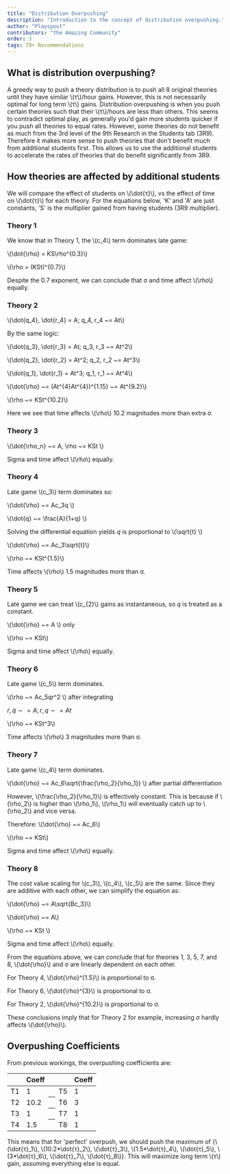 ```yaml
---
title: "Distribution Overpushing"
description: "Introduction to the concept of distribution overpushing."
author: "Playspout"
contributors: "the Amazing Community"
order: 3
tags: T9+ Recommendations
---
```


## What is distribution overpushing?

A greedy way to push a theory distribution is to push all 8 original theories until they have similar \\(τ\\)/hour gains. However, this is not necessarily optimal for long term \\(τ\\) gains. Distribution overpushing is when you push certain theories such that their \\(τ\\)/hours are less than others. This seems to contradict optimal play, as generally you'd gain more students quicker if you push all theories to equal rates. However, some theories do not benefit as much from the 3rd level of the 9th Research in the Students tab (3R9). Therefore it makes more sense to push theories that don't benefit much from additional students first. This allows us to use the additional students to accelerate the rates of theories that do benefit significantly from 3R9.

## How theories are affected by additional students

We will compare the effect of students on \\(\dot{τ}\\), vs the effect of time on \\(\dot{τ}\\) for each theory. For the equations below, 'K' and 'A' are just constants, 'S' is the multiplier gained from having students (3R9 multiplier).

### Theory 1

We know that in Theory 1, the \\(c_4\\) term dominates late game:

\\(\dot{\rho} = KS\rho^{0.3}\\)

\\(\rho = (KSt)^{0.7}\\)

Despite the 0.7 exponent, we can conclude that σ and time affect \\(\rho\\) equally.

### Theory 2

\\(\dot{q_4}, \dot{r_4} = A; q_4, r_4 ~= At\\)

By the same logic:

\\(\dot{q_3}, \dot{r_3} = At; q_3, r_3 ~= At^2\\)

\\(\dot{q_2}, \dot{r_2} = At^2; q_2, r_2 ~= At^3\\)

\\(\dot{q_1}, \dot{r_1} = At^3; q_1, r_1 ~= At^4\\)

\\(\dot{\rho} ~= (At^{4}At^{4})^{1.15} ~= At^{9.2}\\)

\\(\rho ~= KSt^{10.2}\\)

Here we see that time affects \\(\rho\\) 10.2 magnitudes more than extra σ.

### Theory 3

\\(\dot{\rho_n} ~= A, \rho ~= KSt \\)

Sigma and time affect \\(\rho\\) equally.

### Theory 4

Late game \\(c_3\\) term dominates so:

\\(\dot{\rho} ~= Ac_3q \\)

\\(\dot{q} ~= \frac{A}{1+q} \\)

Solving the differential equation yields $q$ is proportional to \\(\sqrt{t} \\)

\\(\dot{\rho} ~= Ac_3\sqrt{t}\\)

\\(\rho ~= KSt^{1.5}\\)

Time affects \\(\rho\\) 1.5 magnitudes more than σ.

### Theory 5

Late game we can treat \\(c_{2}\\) gains as instantaneous, so $q$ is treated as a constant.

\\(\dot{\rho} ~= A \\) only

\\(\rho ~= KSt\\)

Sigma and time affect \\(\rho\\) equally.

### Theory 6

Late game \\(c_5\\) term dominates.

\\(\rho ~= Ac_5qr^2 \\) after integrating

$\dot{r}, \dot{q} \sim= A;  r, q \sim= At$

\\(\rho ~= KSt^3\\)

Time affects \\(\rho\\) 3 magnitudes more than σ.

### Theory 7

Late game \\(c_4\\) term dominates.

\\(\dot{\rho} ~= Ac_6\sqrt{\frac{\rho_2}{\rho_1}} \\) after partial differentiation

However, \\(\frac{\rho_2}{\rho_1}\\) is effectively constant. This is because if \\(\rho_2\\) is higher than \\(\rho_1\\), \\(\rho_1\\) will eventually catch up to \\(\rho_2\\) and vice versa.

Therefore: \\(\dot{\rho} ~= Ac_6\\)

\\(\rho ~= KSt\\)

Sigma and time affect \\(\rho\\) equally.

### Theory 8

The cost value scaling for \\(c_3\\), \\(c_4\\), \\(c_5\\) are the same. Since they are additive with each other, we can simplify the equation as:

\\(\dot{\rho} ~= A\sqrt{Bc_3}\\)

\\(\dot{\rho} ~= A\\)

\\(\rho ~= KSt \\)

Sigma and time affect \\(\rho\\) equally.

From the equations above, we can conclude that for theories 1, 3, 5, 7, and 8, \\(\dot{\rho}\\) and σ are linearly dependent on each other.

For Theory 4, \\(\dot{\rho}^{1.5}\\) is proportional to σ.

For Theory 6, \\(\dot{\rho}^{3}\\) is proportional to σ.

For Theory 2, \\(\dot{\rho}^{10.2}\\) is proportional to σ.

These conclusions imply that for Theory 2 for example, increasing σ hardly affects \\(\dot{\rho}\\).

## Overpushing Coefficients

From previous workings, the overpushing coefficients are:

<table class="newwords">
   <thead>
      <tr>
         <th class="invisible"></th>
         <th>Coeff</th>
         <th class="invisible"></th>
         <th class="invisible"></th>
         <th>Coeff</th>
      </tr>
   </thead>
   <tbody>
      <tr>
         <td class="leftHeader">T1</td>
         <td>1</td>
         <th class="invisible"></th>
         <td class="leftHeader">T5</td>
         <td>1</td>
      </tr>
      <tr>
         <td class="leftHeader">T2</td>
         <td>10.2</td>
         <th class="invisible"></th>
         <td class="leftHeader">T6</td>
         <td>3</td>
      </tr>
      <tr>
         <td class="leftHeader">T3</td>
         <td>1</td>
         <th class="invisible"></th>
         <td class="leftHeader">T7</td>
         <td>1</td>
      </tr>
      <tr>
         <td class="leftHeader">T4</td>
         <td>1.5</td>
         <th class="invisible"></th>
         <td class="leftHeader">T8</td>
         <td>1</td>
      </tr>
   </tbody>
</table>

This means that for 'perfect' overpush, we should push the maximum of {\\(\dot{τ}_1\\), \\(10.2*\dot{τ}_2\\), \\(\dot{τ}_3\\), \\(1.5*\dot{τ}_4\\), \\(\dot{τ}_5\\), \\(3*\dot{τ}_6\\), \\(\dot{τ}_7\\), \\(\dot{τ}_8\\)}. This will maximize long term \\(τ\\) gain, assuming everything else is equal.
